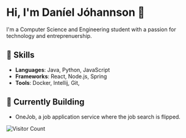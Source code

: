 <!--
**danieljohannsson/danieljohannsson** is a ✨ _special_ ✨ repository because its `README.md` (this file) appears on your GitHub profile.

Here are some ideas to get you started:

- 🔭 I’m currently working on ...
- 🌱 I’m currently learning ...
- 👯 I’m looking to collaborate on ...
- 🤔 I’m looking for help with ...
- 💬 Ask me about ...
- 📫 How to reach me: ...
- 😄 Pronouns: ...
- ⚡ Fun fact: ...
-->
# Hi, I'm Daníel Jóhannson 👋
I'm a Computer Science and Engineering student with a passion for technology and entreprenuership.

## 🚀 Skills
- **Languages**: Java, Python, JavaScript
- **Frameworks**: React, Node.js, Spring
- **Tools**: Docker, Intellij, Git, 

## 🌱 Currently Building
- OneJob, a job application service where the job search is flipped.

![Visitor Count](https://komarev.com/ghpvc/?username=danieljohannsson)
